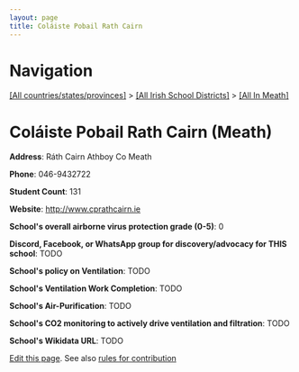 ```yaml
---
layout: page
title: Coláiste Pobail Rath Cairn
---
```

# Navigation

[[All countries/states/provinces]](../../..) > [[All Irish School Districts]](../..) > [[All In Meath]](..)

# Coláiste Pobail Rath Cairn (Meath)

**Address**: Ráth Cairn Athboy Co Meath

**Phone**: 046-9432722

**Student Count**: 131

**Website**: <http://www.cprathcairn.ie>

**School's overall airborne virus protection grade (0-5)**: 0

**Discord, Facebook, or WhatsApp group for discovery/advocacy for THIS school**: TODO

**School's policy on Ventilation**: TODO

**School's Ventilation Work Completion**: TODO

**School's Air-Purification**: TODO

**School's CO2 monitoring to actively drive ventilation and filtration**: TODO

**School's Wikidata URL**: TODO


[Edit this page](https://github.com/ventilate-schools/Ireland/edit/main/./Meath/Coláiste_Pobail_Rath_Cairn.md). See also [rules for contribution](../../../contribution-rules/)
